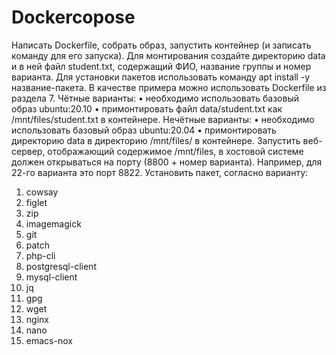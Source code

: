 # Dockercopose

Написать Dockerfile, собрать образ, запустить контейнер (и записать команду для его запуска).
Для монтирования создайте директорию data и в ней файл student.txt, содержащий ФИО, название
группы и номер варианта.
Для установки пакетов использовать команду apt install -y название-пакета. В качестве примера
можно использовать Dockerfile из раздела 7.
Чётные варианты:
• необходимо использовать базовый образ ubuntu:20.10
• примонтировать файл data/student.txt как /mnt/files/student.txt в контейнере.
Нечётные варианты:
• необходимо использовать базовый образ ubuntu:20.04
• примонтировать директорию data в директорию /mnt/files/ в контейнере.
Запустить веб-сервер, отображающий содержимое /mnt/files, в хостовой системе должен открываться
на порту (8800 + номер варианта). Например, для 22-го варианта это порт 8822.
Установить пакет, согласно варианту:
1. cowsay
2. figlet
3. zip
4. imagemagick
5. git
6. patch
7. php-cli
8. postgresql-client
9. mysql-client
10. jq
11. gpg
12. wget
13. nginx
14. nano
15. emacs-nox
